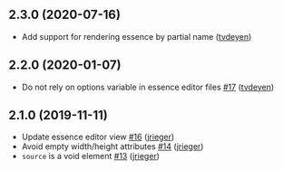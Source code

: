 ## 2.3.0 (2020-07-16)

- Add support for rendering essence by partial name ([tvdeyen](https://github.com/tvdeyen))

## 2.2.0 (2020-01-07)

- Do not rely on options variable in essence editor files [#17](https://github.com/AlchemyCMS/alchemy-richmedia-essences/pull/17) ([tvdeyen](https://github.com/tvdeyen))

## 2.1.0 (2019-11-11)

- Update essence editor view [#16](https://github.com/AlchemyCMS/alchemy-richmedia-essences/pull/16) ([jrieger](https://github.com/jrieger))
- Avoid empty width/height attributes [#14](https://github.com/AlchemyCMS/alchemy-richmedia-essences/pull/14) ([jrieger](https://github.com/jrieger))
- `source` is a void element [#13](https://github.com/AlchemyCMS/alchemy-richmedia-essences/pull/13) ([jrieger](https://github.com/jrieger))
